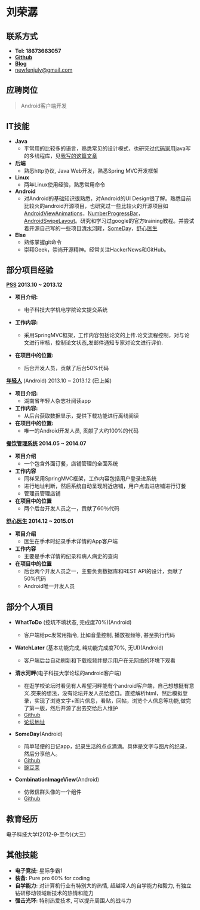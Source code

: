 刘荣潺
===============


联系方式
---------------
*   **Tel: 18673663057**
*	**[Github](https://github.com/fenjuly/)**
*   **[Blog](https://fenjuly.github.io)**
*	[newfenjuly@gmail.com](mailto:newfenjuly@gmail.com)


应聘岗位
---------------
>Android客户端开发



IT技能
---------------
*	**Java**
    *   平常用的比较多的语言，熟悉常见的设计模式，也研究过[代码家](https://github.com/daimajia)用java写的多线程库，见[我写的这篇文章](http://fenjuly.com/2014/11/26/java-multithread-downloader/)    
*	**后端**
	*	熟悉http协议, Java Web开发，熟悉Spring MVC开发框架
*   **Linux**
    *   两年Linux使用经验，熟悉常用命令
*	**Android**
	*   对Android的基础知识很熟悉，对Android的UI Design很了解。熟悉目前比较火的android开源项目，也研究过一些比较火的开源项目如[AndroidViewAnimations](https://github.com/daimajia/AndroidViewAnimations)，[NumberProgressBar](https://github.com/daimajia/NumberProgressBar)，[AndroidSwipeLayout](https://github.com/daimajia/AndroidSwipeLayout)。研究和学习过google的官方training教程。并尝试着开源自己写的一些项目[清水河畔](https:/github.com/fenjuly/Qshp)，[SomeDay](https://github.com/fenjuly/SomeDay)，[舒心医生](https://gtihub.com/fenjuly/ly)
*   **Else**
    *   熟练掌握git命令
    *   崇拜Geek，崇尚开源精神。经常关注HackerNews和GitHub。


部分项目经验  
---------------
**[PSS](http://demo.xhomestudio.org/uestc/) 2013.10 ~ 2013.12**

*	**项目介绍:**
	*	电子科技大学机电学院论文提交系统  
*	**工作内容:**
	*   采用SpringMVC框架，工作内容包括论文的上传.论文流程控制，对与论文进行审核，控制论文状态,发邮件通知专家对论文进行评价.

*	**在项目中的位置:**
	*	后台开发人员，贡献了后台50%代码

**[年轻人](http://zhushou.360.cn/detail/index/soft_id/935905?recrefer=SE_D_%E5%B9%B4%E8%BD%BB%E4%BA%BA)** (Android) 2013.10 ~ 2013.12 (已上架)  

*	**项目介绍:**
	*	湖南省年轻人杂志社阅读app 
*	**工作内容:**
	*   从后台获取数据显示，提供下载功能进行离线阅读
*	**在项目中的位置:**
	*	唯一的Android开发人员, 贡献了大约100%的代码

**[餐饮管理系统](http://demo.xhomestudio.org/cy) 2014.05 ~ 2014.07**

*   **项目介绍**
    *  一个包含外面订餐，店铺管理的全面系统
*   **工作内容**
    *  同样采用SpringMVC框架，工作内容包括用户登录进系统
    *  进行地址判断，然后系统自动呈现附近店铺，用户点击进店铺进行订餐
    *  管理员管理店铺
*   **在项目中的位置**
    *   两个后台开发人员之一，贡献了60％代码
    
**[舒心医生](https://github.com/fenjuly/ly/releases/download/1.0/app-release.apk) 2014.12 ~ 2015.01**

*  **项目介绍**
   * 医生在手术时纪录手术详情的App客户端
*  **工作内容**
   * 主要是手术详情的纪录和病人病史的查询
*  **在项目中的位置**
   * 后台两个开发人员之一，主要负责数据库和REST API的设计，贡献了50%代码
   * Android唯一开发人员


	



部分个人项目
---------------

*	**WhatToDo** (挖坑不填状态, 完成度70%)(Android)
	*	客户端给pc发常用指令, 比如音量控制, 播放视频等, 甚至执行代码
*	**WatchLater** (基本功能完成, 纯功能完成度70%, 无UI)(Android)
	*	客户端后台自动刷新和下载视频并提示用户在无网络的环境下观看
*   **清水河畔**(电子科技大学论坛的android客户端)         
	*   在逛学校论坛时看见有人希望河畔能有个android客户端，自己想想挺有意义.突来的想法，没有论坛开发人员给接口。直接解析html，然后模拟登录，实现了浏览文字+图片信息，看贴，回帖，浏览个人信息等功能,做完了第一版，然后开源了出去交给后人维护
	*   [Github](https://github.com/fenjuly/Qshp)
	*   [论坛地址](http://bbs.uestc.edu.cn/forum.php?mod=viewthread&tid=1432808)
*	**SomeDay**(Android)
	*   简单轻便的日记app，纪录生活的点点滴滴。具体是文字与图片的纪录，然后分享他人。
    *  [Github](https://github.com/fenjuly/SomeDay)
    *   [豌豆荚](http://www.wandoujia.com/apps/com.example.liurongchan.traingdemo)
    
*   **CombinationImageView**(Android)
    *   仿微信群头像的一个组件
    *   [Github](https://github.com/fenjuly/CombinationImageView)


教育经历
---------------
 电子科技大学(2012-9-至今)(大三)



其他技能
---------------
*   **电子竞技:** 	星际争霸1
*   **装备:**		Pure pro 60% for coding
*   **自学能力:** 	对计算机行业有特别大的热情, 超越常人的自学能力和毅力, 有独立钻研移动领域新技术的热情和能力
*   **强击光环:** 	特别热爱技术, 可以提升周围人的战斗力
